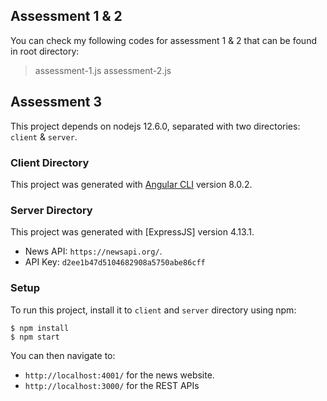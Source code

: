 ## Assessment 1 & 2
You can check my following codes for assessment 1 & 2 that can be found in root directory:
  > assessment-1.js
  > assessment-2.js

## Assessment 3
This project depends on nodejs 12.6.0, separated with two directories: `client` & `server`.

### Client Directory
This project was generated with [Angular CLI](https://github.com/angular/angular-cli) version 8.0.2.

### Server Directory
This project was generated with [ExpressJS] version 4.13.1.

* News API: `https://newsapi.org/`.
* API Key: `d2ee1b47d5104682908a5750abe86cff`

### Setup
To run this project, install it to `client` and `server` directory using npm:

```
$ npm install
$ npm start
```

You can then navigate to:
* `http://localhost:4001/` for the news website.
* `http://localhost:3000/` for the REST APIs

